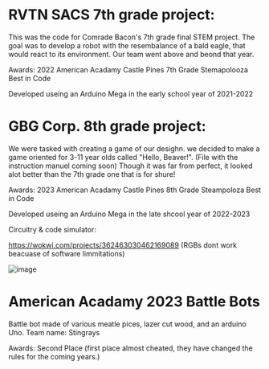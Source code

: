 # RVTN SACS 7th grade project:

This was the code for Comrade Bacon's 7th grade final STEM project. The goal was to develop a robot with the resembalance of a bald eagle, that would react to its environment. Our team went above and beond that year.

Awards: 2022 American Acadamy Castle Pines 7th Grade Stemapolooza Best in Code

Developed useing an Arduino Mega in the early school year of 2021-2022


# GBG Corp. 8th grade project:


We were tasked with creating a game of our desighn. we decided to make a game oriented for 3-11 year olds called "Hello, Beaver!". (File with the instruction manuel coming soon) Though it was far from perfect, it looked alot better than the 7th grade one that is for shure!

Awards:
2023 American Acadamy Castle Pines 8th Grade Steampoloza Best in Code

Developed useing an Arduino Mega in the late shcool year of 2022-2023

Circuitry & code simulator:


https://wokwi.com/projects/362463030462169089   (RGBs dont work beacuase of software limmitations)

![image](https://user-images.githubusercontent.com/120524043/235759790-8fb04305-82cf-4d1b-a93c-38fecb09c32b.png)


# American Acadamy 2023 Battle Bots

Battle bot made of various meatle pices, lazer cut wood, and an arduino Uno. Team name: Stingrays

Awards:
Second Place (first place almost cheated, they have changed the rules for the coming years.)

